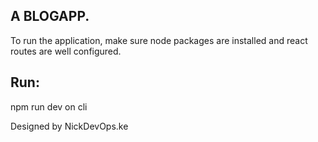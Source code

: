 ## A BLOGAPP.
To run the application, make sure node packages are  installed and react routes are well configured.
## Run:
npm run dev on cli

Designed by NickDevOps.ke